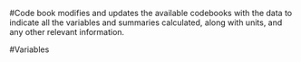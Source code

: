 #Code book
modifies and updates the available codebooks with the data to indicate all the variables and summaries calculated, along with units, and any other relevant information.

#Variables
